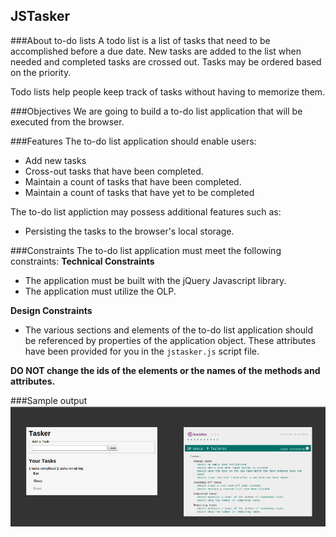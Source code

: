 JSTasker
---------------------------------------

###About to-do lists
A todo list is a list of tasks that need to be accomplished before a due date. New tasks are added to the list when needed and completed tasks are crossed out. Tasks may be ordered based on the priority.

Todo lists help people keep track of tasks without having to memorize them.

###Objectives
We are going to build a to-do list application that will be executed from the browser.

###Features
The to-do list application should enable users:
  + Add new tasks
  + Cross-out tasks that have been completed.
  + Maintain a count of tasks that have been completed.
  + Maintain a count of tasks that have yet to be completed

The to-do list appliction may possess additional features such as:
  + Persisting the tasks to the browser's local storage.

###Constraints
The to-do list application must meet the following constraints:
**Technical Constraints**
  + The application must be built with the jQuery Javascript library.
  + The application must utilize the OLP.

**Design Constraints**
  + The various sections and elements of the to-do list application should be referenced by properties of the application object. These attributes have been provided for you in the `jstasker.js` script file.

  **DO NOT change the ids of the elements or the names of the methods and attributes.**

###Sample output
![JSTasker](jstasker_output.png)


